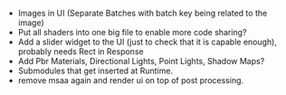 - Images in UI (Separate Batches with batch key being related to the image)
- Put all shaders into one big file to enable more code sharing?
- Add a slider widget to the UI (just to check that it is capable enough), probably needs Rect in Response
- Add Pbr Materials, Directional Lights, Point Lights, Shadow Maps?
- Submodules that get inserted at Runtime.
- remove msaa again and render ui on top of post processing.
